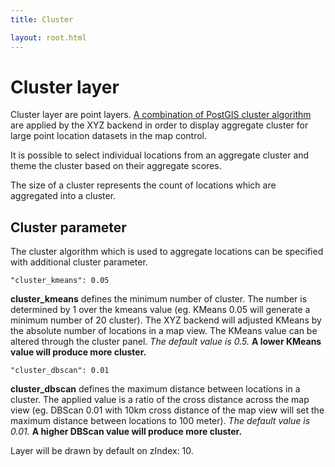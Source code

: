 ```yaml
---
title: Cluster

layout: root.html
---
```


# Cluster layer

Cluster layer are point layers. [A combination of PostGIS cluster algorithm](https://medium.com/@goldrydigital/cluster-f-x-nesting-postgresql-kmeans-in-dbscan-for-responsive-maps-9ed99590a439) are applied by the XYZ backend in order to display aggregate cluster for large point location datasets in the map control.

It is possible to select individual locations from an aggregate cluster and theme the cluster based on their aggregate scores.

The size of a cluster represents the count of locations which are aggregated into a cluster.

## **Cluster parameter**

The cluster algorithm which is used to aggregate locations can be specified with additional cluster parameter.

`"cluster_kmeans": 0.05`

**cluster_kmeans** defines the minimum number of cluster. The number is determined by 1 over the kmeans value \(eg. KMeans 0.05 will generate a minimum number of 20 cluster\). The XYZ backend will adjusted KMeans by the absolute number of locations in a map view. The KMeans value can be altered through the cluster panel. _The default value is 0.5._ **A lower KMeans value will produce more cluster.**

`"cluster_dbscan": 0.01`

**cluster_dbscan** defines the maximum distance between locations in a cluster. The applied value is a ratio of the cross distance across the map view (eg. DBScan 0.01 with 10km cross distance of the map view will set the maximum distance between locations to 100 meter). _The default value is 0.01._ **A higher DBScan value will produce more cluster.**

Layer will be drawn by default on zIndex: 10.